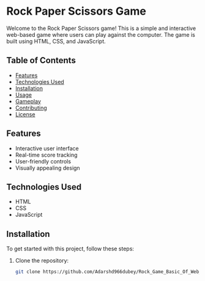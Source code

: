 # Rock Paper Scissors Game

Welcome to the Rock Paper Scissors game! This is a simple and interactive web-based game where users can play against the computer. The game is built using HTML, CSS, and JavaScript.

## Table of Contents

- [Features](#features)
- [Technologies Used](#technologies-used)
- [Installation](#installation)
- [Usage](#usage)
- [Gameplay](#gameplay)
- [Contributing](#contributing)
- [License](#license)

## Features

- Interactive user interface
- Real-time score tracking
- User-friendly controls
- Visually appealing design

## Technologies Used

- HTML
- CSS
- JavaScript

## Installation

To get started with this project, follow these steps:

1. Clone the repository:
   ```bash
   git clone https://github.com/Adarshd966dubey/Rock_Game_Basic_Of_Web_programming.git
